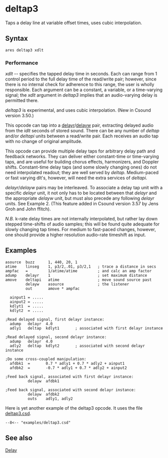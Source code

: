 <!--
id:deltap3
category:Signal Modifiers:Delay
-->
# deltap3
Taps a delay line at variable offset times, uses cubic interpolation.

## Syntax
``` csound-orc
ares deltap3 xdlt
```

### Performance

_xdlt_ -- specifies the tapped delay time in seconds. Each can range from 1 control period to the full delay time of the read/write pair; however, since there is no internal check for adherence to this range, the user is wholly responsible. Each argument can be a constant, a variable, or a time-varying signal; the _xdlt_ argument in _deltap3_ implies that an audio-varying delay is permitted there.

_deltap3_ is experimental, and uses cubic interpolation. (New in Csound version 3.50.)

This opcode can tap into a [delayr](../../opcodes/delayr)/[delayw](../../opcodes/delayw) pair, extracting delayed audio from the _idlt_ seconds of stored sound. There can be any number of _deltap_ and/or _deltapi_ units between a read/write pair. Each receives an audio tap with no change of original amplitude.

This opcode can provide multiple delay taps for arbitrary delay path and feedback networks. They can deliver either constant-time or time-varying taps, and are useful for building chorus effects, harmonizers, and Doppler shifts. Constant-time delay taps (and some slowly changing ones) do not need interpolated readout; they are well served by _deltap_. Medium-paced or fast varying dlt's, however, will need the extra services of _deltapi_.

_delayr_/_delayw_ pairs may be interleaved. To associate a delay tap unit with a specific _delayr_ unit, it not only has to be located between that _delayr_ and the appropriate _delayw_ unit, but must also precede any following _delayr_ units. See Example 2. (This feature added in Csound version 3.57 by Jens Groh and John ffitch).

_N.B._ k-rate delay times are not internally interpolated, but rather lay down stepped time-shifts of audio samples; this will be found quite adequate for slowly changing tap times. For medium to fast-paced changes, however, one should provide a higher resolution audio-rate timeshift as input.

## Examples

``` csound-orc title="deltap example #1" linenums="1"
asource  buzz      1, 440, 20, 1
atime    linseg    1, p3/2,.01, p3/2,1   ; trace a distance in secs
ampfac   =         1/atime/atime         ; and calc an amp factor
adump    delayr    1                     ; set maximum distance
amove    deltapi   atime                 ; move sound source past
         delayw    asource               ; the listener
         out       amove * ampfac
```

``` csound-orc title="deltap example #2" linenums="1"
  ainput1 =	..... 
  ainput2 =	..... 
  kdlyt1  =	..... 
  kdlyt2  =	..... 

;Read delayed signal, first delayr instance:
  adump   delayr  4.0 
  adly1   deltap  kdlyt1       ; associated with first delayr instance

;Read delayed signal, second delayr instance:
  adump   delayr  4.0 
  adly2   deltap  kdlyt2       ; associated with second delayr instance

;Do some cross-coupled manipulation:
  afdbk1  =       0.7 * adly1 + 0.7 * adly2 + ainput1 
  afdbk2  =       -0.7 * adly1 + 0.7 * adly2 + ainput2 

;Feed back signal, associated with first delayr instance:
          delayw  afdbk1 

;Feed back signal, associated with second delayr instance:
          delayw  afdbk2
          outs    adly1, adly2
```

Here is yet another example of the deltap3 opcode. It uses the file [deltap3.csd](../../examples/deltap3.csd).

``` csound-csd title="Example of the deltap3 opcode." linenums="1"
--8<-- "examples/deltap3.csd"
```

## See also

[Delay](../../sigmod/delayops)
